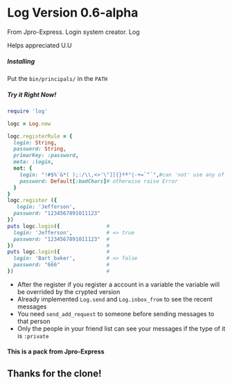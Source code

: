 # Log Version 0.6-alpha
From Jpro-Express. Login system creator. Log

<p>Helps appreciated U.U</p>

<h5>Installing</h5>
<p>Put the <code>bin/principals/</code> in the <code>PATH</code></p>

<h5>Try it Right Now!</h5>

```ruby
require 'log'

logc = Log.new  

logc.registerRule = {
  login: String,
  password: String,
  primarKey: :password,
  meta: :login,
  not: {
    login: "!#$%¨&*( );:/\\,<>'\"][{}ºª°|-+=`^´",#can 'not' use any of this symbols
    password: Default[:badChars]# otherwise raise Error
  }
}
logc.register ({
   login: 'Jefferson',
  password: "1234567891011123"
})
puts logc.login({               #
  login: 'Jefferson',           # => true
  password: "1234567891011123"  #
})                              #
puts logc.login({               #
  login: 'Bart_baker',          # => false
  password: "666"               #
})                              #
```

* After the register if you register a account in a variable the variable will be overrided by the crypted version
* Already implemented ```Log.send``` and ```Log.inbox_from``` to see the recent messages
* You need ```send_add_request``` to someone before sending messages to that person
* Only the people in your friend list can see your messages if the type of it is ```:private```

<h4>This is a pack from Jpro-Express</h4>

<h2>Thanks for the clone!</h2>
